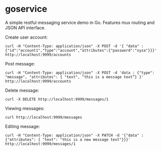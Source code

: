 # goservice

A simple restful messaging service demo in Go. Features mux routing and JSON API interface.


Create user account:
```
curl -H "Content-Type: application/json" -X POST -d '{ "data" : {"id":"account1","type":"account","attributes":{"password":"xyza"}}}' http://localhost:9999/accounts
```
Post message:
```
curl -H "Content-Type: application/json" -X POST -d 'data : {"type": "message", "attributes": { "text", "this is a message text”} }' http://localhost:9999/accounts
```
Delete message:
```
curl -X DELETE http://localhost:9999/messages/1
```
Viewing messages:
```
curl http://localhost:9999/messages
```
Editing message:
```
curl -H "Content-Type: application/json" -X PATCH -d '{"data" : {"attributes": { "text": "this is a new message text"}}}' http://localhost:9999/messages/1
```
